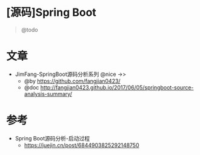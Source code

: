 # [源码]Spring Boot

> @todo

# 文章

- JimFang-SpringBoot源码分析系列 @nice ->>
  - @by https://github.com/fangjian0423/
  - @doc http://fangjian0423.github.io/2017/06/05/springboot-source-analysis-summary/

# 参考

- Spring Boot源码分析-启动过程
  - https://juejin.cn/post/6844903825292148750
